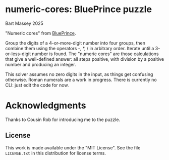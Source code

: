 # numeric-cores: BluePrince puzzle
Bart Massey 2025

"Numeric cores" from [BluePrince](https://www.blueprincegame.com/).

Group the digits of a 4-or-more-digit number into four
groups, then combine them using the operators -, *, / in
arbitrary order. Iterate until a 3-or-less-digit number is
found.  The "numeric cores" are those calculations that give
a well-defined answer: all steps positive, with division by
a positive number and producing an integer.

This solver assumes no zero digits in the input, as things
get confusing otherwise. Roman numerals are a work in
progress. There is currently no CLI: just edit the code for
now.

# Acknowledgments

Thanks to Cousin Rob for introducing me to the puzzle.

## License

This work is made available under the "MIT License". See the
file `LICENSE.txt` in this distribution for license terms.
